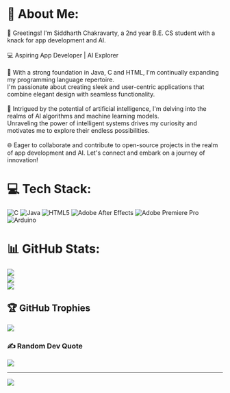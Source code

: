 # 💫 About Me:
👋 Greetings! I'm Siddharth Chakravarty, a 2nd year B.E. CS student with a knack for app development and AI.<br><br>💻 Aspiring App Developer | AI Explorer<br><br>🚀 With a strong foundation in Java, C and HTML, I'm continually expanding my programming language repertoire. <br>I'm passionate about creating sleek and user-centric applications that combine elegant design with seamless functionality.<br><br>🤖 Intrigued by the potential of artificial intelligence, I'm delving into the realms of AI algorithms and machine learning models.<br> Unraveling the power of intelligent systems drives my curiosity and motivates me to explore their endless possibilities.<br><br>🌐 Eager to collaborate and contribute to open-source projects in the realm of app development and AI. Let's connect and embark on a journey of innovation!


# 💻 Tech Stack:
![C](https://img.shields.io/badge/c-%2300599C.svg?style=for-the-badge&logo=c&logoColor=white) ![Java](https://img.shields.io/badge/java-%23ED8B00.svg?style=for-the-badge&logo=java&logoColor=white) ![HTML5](https://img.shields.io/badge/html5-%23E34F26.svg?style=for-the-badge&logo=html5&logoColor=white) ![Adobe After Effects](https://img.shields.io/badge/Adobe%20After%20Effects-9999FF.svg?style=for-the-badge&logo=Adobe%20After%20Effects&logoColor=white) ![Adobe Premiere Pro](https://img.shields.io/badge/Adobe%20Premiere%20Pro-9999FF.svg?style=for-the-badge&logo=Adobe%20Premiere%20Pro&logoColor=white) ![Arduino](https://img.shields.io/badge/-Arduino-00979D?style=for-the-badge&logo=Arduino&logoColor=white)
# 📊 GitHub Stats:
![](https://github-readme-stats.vercel.app/api?username=SiddHeartCodes&theme=midnight-purple&hide_border=true&include_all_commits=true&count_private=true)<br/>
![](https://github-readme-streak-stats.herokuapp.com/?user=SiddHeartCodes&theme=midnight-purple&hide_border=true)<br/>
![](https://github-readme-stats.vercel.app/api/top-langs/?username=SiddHeartCodes&theme=midnight-purple&hide_border=true&include_all_commits=true&count_private=true&layout=compact)

## 🏆 GitHub Trophies
![](https://github-profile-trophy.vercel.app/?username=SiddHeartCodes&theme=onedark&no-frame=false&no-bg=true&margin-w=4)

### ✍️ Random Dev Quote
![](https://quotes-github-readme.vercel.app/api?type=vetical&theme=tokyonight)

---
[![](https://visitcount.itsvg.in/api?id=SiddHeartCodes&icon=7&color=6)](https://visitcount.itsvg.in)

<!-- Proudly created with GPRM ( https://gprm.itsvg.in ) -->
